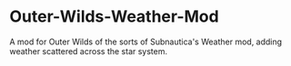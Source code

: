 # Outer-Wilds-Weather-Mod
A mod for Outer Wilds of the sorts of Subnautica's Weather mod, adding weather scattered across the star system.
